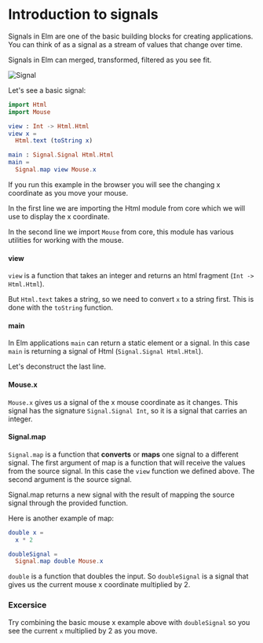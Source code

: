 # Introduction to signals

Signals in Elm are one of the basic building blocks for creating applications. You can think of as a signal as a stream of values that change over time.

Signals in Elm can merged, transformed, filtered as you see fit.

![Signal](../../assets/signals/signal.png)

Let's see a basic signal:

```elm
import Html
import Mouse

view : Int -> Html.Html
view x =
  Html.text (toString x)

main : Signal.Signal Html.Html
main =
  Signal.map view Mouse.x
```

If you run this example in the browser you will see the changing x coordinate as you move your mouse.

In the first line we are importing the Html module from core which we will use to display the x coordinate.

In the second line we import `Mouse` from core, this module has various utilities for working with the mouse.

#### view

`view` is a function that takes an integer and returns an html fragment (`Int -> Html.Html`).

But `Html.text` takes a string, so we need to convert `x` to a string first. This is done with the `toString` function.

#### main

In Elm applications `main` can return a static element or a signal. In this case `main` is returning a signal of Html (`Signal.Signal Html.Html`). 

Let's deconstruct the last line.

#### Mouse.x

`Mouse.x` gives us a signal of the x mouse coordinate as it changes. This signal has the signature `Signal.Signal Int`, so it is a signal that carries an integer.

#### Signal.map

`Signal.map` is a function that __converts__ or __maps__ one signal to a different signal. The first argument of map is a function that will receive the values from the source signal. In this case the `view` function we defined above. The second argument is the source signal.

Signal.map returns a new signal with the result of mapping the source signal through the provided function.

Here is another example of map:

```elm
double x =
  x * 2

doubleSignal =
  Signal.map double Mouse.x
```

`double` is a function that doubles the input. So `doubleSignal` is a signal that gives us the current mouse x coordinate multiplied by 2.

### Excersice

Try combining the basic mouse x example above with `doubleSignal` so you see the current `x` multiplied by 2 as you move.